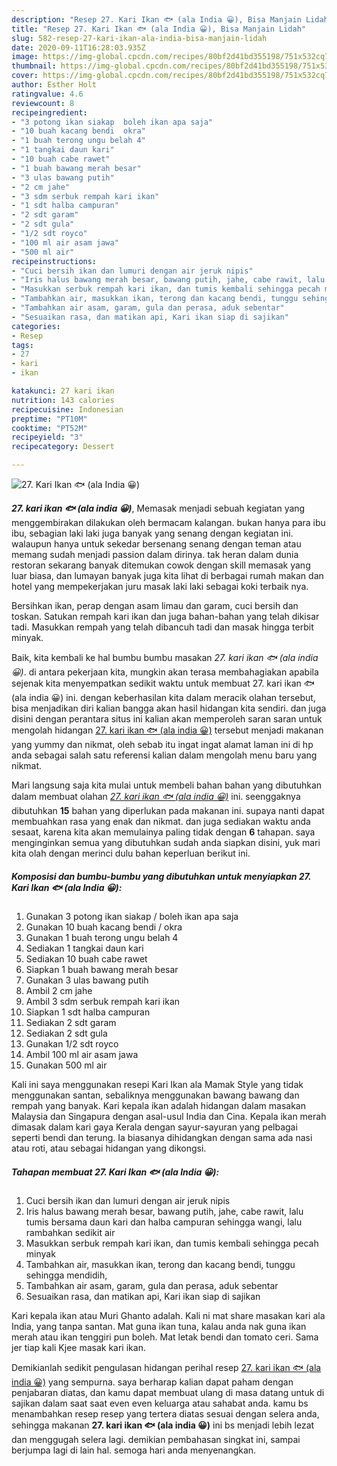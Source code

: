 ```yaml
---
description: "Resep 27. Kari Ikan 🐟 (ala India 😀), Bisa Manjain Lidah"
title: "Resep 27. Kari Ikan 🐟 (ala India 😀), Bisa Manjain Lidah"
slug: 582-resep-27-kari-ikan-ala-india-bisa-manjain-lidah
date: 2020-09-11T16:28:03.935Z
image: https://img-global.cpcdn.com/recipes/80bf2d41bd355198/751x532cq70/27-kari-ikan-🐟-ala-india-😀-foto-resep-utama.jpg
thumbnail: https://img-global.cpcdn.com/recipes/80bf2d41bd355198/751x532cq70/27-kari-ikan-🐟-ala-india-😀-foto-resep-utama.jpg
cover: https://img-global.cpcdn.com/recipes/80bf2d41bd355198/751x532cq70/27-kari-ikan-🐟-ala-india-😀-foto-resep-utama.jpg
author: Esther Holt
ratingvalue: 4.6
reviewcount: 8
recipeingredient:
- "3 potong ikan siakap  boleh ikan apa saja"
- "10 buah kacang bendi  okra"
- "1 buah terong ungu belah 4"
- "1 tangkai daun kari"
- "10 buah cabe rawet"
- "1 buah bawang merah besar"
- "3 ulas bawang putih"
- "2 cm jahe"
- "3 sdm serbuk rempah kari ikan"
- "1 sdt halba campuran"
- "2 sdt garam"
- "2 sdt gula"
- "1/2 sdt royco"
- "100 ml air asam jawa"
- "500 ml air"
recipeinstructions:
- "Cuci bersih ikan dan lumuri dengan air jeruk nipis"
- "Iris halus bawang merah besar, bawang putih, jahe, cabe rawit, lalu tumis bersama daun kari dan halba campuran sehingga wangi, lalu rambahkan sedikit air"
- "Masukkan serbuk rempah kari ikan, dan tumis kembali sehingga pecah minyak"
- "Tambahkan air, masukkan ikan, terong dan kacang bendi, tunggu sehingga mendidih,"
- "Tambahkan air asam, garam, gula dan perasa, aduk sebentar"
- "Sesuaikan rasa, dan matikan api, Kari ikan siap di sajikan"
categories:
- Resep
tags:
- 27
- kari
- ikan

katakunci: 27 kari ikan 
nutrition: 143 calories
recipecuisine: Indonesian
preptime: "PT10M"
cooktime: "PT52M"
recipeyield: "3"
recipecategory: Dessert

---
```



![27. Kari Ikan 🐟 (ala India 😀)](https://img-global.cpcdn.com/recipes/80bf2d41bd355198/751x532cq70/27-kari-ikan-🐟-ala-india-😀-foto-resep-utama.jpg)

<b><i>27. kari ikan 🐟 (ala india 😀)</i></b>, Memasak menjadi sebuah kegiatan yang menggembirakan dilakukan oleh bermacam kalangan. bukan hanya para ibu ibu, sebagian laki laki juga banyak yang senang dengan kegiatan ini. walaupun hanya untuk sekedar bersenang senang dengan teman atau memang sudah menjadi passion dalam dirinya. tak heran dalam dunia restoran sekarang banyak ditemukan cowok dengan skill memasak yang luar biasa, dan lumayan banyak juga kita lihat di berbagai rumah makan dan hotel yang mempekerjakan juru masak laki laki sebagai koki terbaik nya.

Bersihkan ikan, perap dengan asam limau dan garam, cuci bersih dan toskan. Satukan rempah kari ikan dan juga bahan-bahan yang telah dikisar tadi. Masukkan rempah yang telah dibancuh tadi dan masak hingga terbit minyak.

Baik, kita kembali ke hal bumbu bumbu masakan <i>27. kari ikan 🐟 (ala india 😀)</i>. di antara pekerjaan kita, mungkin akan terasa membahagiakan apabila sejenak kita menyempatkan sedikit waktu untuk membuat 27. kari ikan 🐟 (ala india 😀) ini. dengan keberhasilan kita dalam meracik olahan tersebut, bisa menjadikan diri kalian bangga akan hasil hidangan kita sendiri. dan juga disini dengan perantara situs ini kalian akan memperoleh saran saran untuk mengolah hidangan <u>27. kari ikan 🐟 (ala india 😀)</u> tersebut menjadi makanan yang yummy dan nikmat, oleh sebab itu ingat ingat alamat laman ini di hp anda sebagai salah satu referensi kalian dalam mengolah menu baru yang nikmat.


Mari langsung saja kita mulai untuk membeli bahan bahan yang dibutuhkan dalam membuat olahan <u><i>27. kari ikan 🐟 (ala india 😀)</i></u> ini. seenggaknya dibutuhkan <b>15</b> bahan yang diperlukan pada makanan ini. supaya nanti dapat membuahkan rasa yang enak dan nikmat. dan juga sediakan waktu anda sesaat, karena kita akan memulainya paling tidak dengan <b>6</b> tahapan. saya menginginkan semua yang dibutuhkan sudah anda siapkan disini, yuk mari kita olah dengan merinci dulu bahan keperluan berikut ini.

<!--inarticleads1-->

##### Komposisi dan bumbu-bumbu yang dibutuhkan untuk menyiapkan 27. Kari Ikan 🐟 (ala India 😀):

1. Gunakan 3 potong ikan siakap / boleh ikan apa saja
1. Gunakan 10 buah kacang bendi / okra
1. Gunakan 1 buah terong ungu belah 4
1. Sediakan 1 tangkai daun kari
1. Sediakan 10 buah cabe rawet
1. Siapkan 1 buah bawang merah besar
1. Gunakan 3 ulas bawang putih
1. Ambil 2 cm jahe
1. Ambil 3 sdm serbuk rempah kari ikan
1. Siapkan 1 sdt halba campuran
1. Sediakan 2 sdt garam
1. Sediakan 2 sdt gula
1. Gunakan 1/2 sdt royco
1. Ambil 100 ml air asam jawa
1. Gunakan 500 ml air


Kali ini saya menggunakan resepi Kari Ikan ala Mamak Style yang tidak menggunakan santan, sebaliknya menggunakan bawang bawang dan rempah yang banyak. Kari kepala ikan adalah hidangan dalam masakan Malaysia dan Singapura dengan asal-usul India dan Cina. Kepala ikan merah dimasak dalam kari gaya Kerala dengan sayur-sayuran yang pelbagai seperti bendi dan terung. Ia biasanya dihidangkan dengan sama ada nasi atau roti, atau sebagai hidangan yang dikongsi. 

<!--inarticleads2-->

##### Tahapan membuat 27. Kari Ikan 🐟 (ala India 😀):

1. Cuci bersih ikan dan lumuri dengan air jeruk nipis
1. Iris halus bawang merah besar, bawang putih, jahe, cabe rawit, lalu tumis bersama daun kari dan halba campuran sehingga wangi, lalu rambahkan sedikit air
1. Masukkan serbuk rempah kari ikan, dan tumis kembali sehingga pecah minyak
1. Tambahkan air, masukkan ikan, terong dan kacang bendi, tunggu sehingga mendidih,
1. Tambahkan air asam, garam, gula dan perasa, aduk sebentar
1. Sesuaikan rasa, dan matikan api, Kari ikan siap di sajikan


Kari kepala ikan atau Muri Ghanto adalah. Kali ni mat share masakan kari ala India, yang tanpa santan. Mat guna ikan tuna, kalau anda nak guna ikan merah atau ikan tenggiri pun boleh. Mat letak bendi dan tomato ceri. Sama jer tiap kali Kjee masak kari ikan. 

Demikianlah sedikit pengulasan hidangan perihal resep <u>27. kari ikan 🐟 (ala india 😀)</u> yang sempurna. saya berharap kalian dapat paham dengan penjabaran diatas, dan kamu dapat membuat ulang di masa datang untuk di sajikan dalam saat saat even even keluarga atau sahabat anda. kamu bs menambahkan resep resep yang tertera diatas sesuai dengan selera anda, sehingga makanan <b>27. kari ikan 🐟 (ala india 😀)</b> ini bs menjadi lebih lezat dan menggugah selera lagi. demikian pembahasan singkat ini, sampai berjumpa lagi di lain hal. semoga hari anda menyenangkan.
